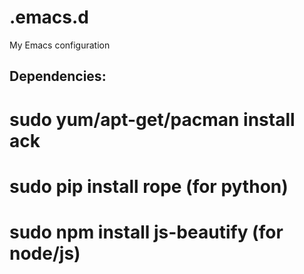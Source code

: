 .emacs.d
========

My Emacs configuration

Dependencies:
----------------
# sudo yum/apt-get/pacman install ack
# sudo pip install rope (for python)
# sudo npm install js-beautify (for node/js)


